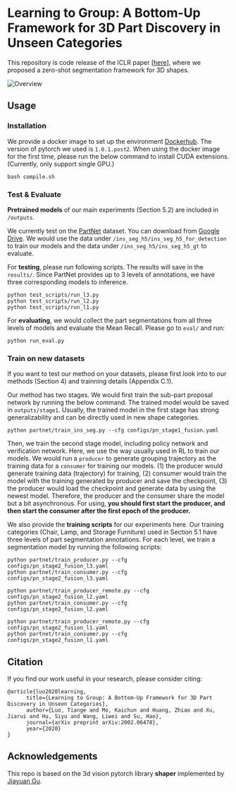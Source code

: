 # Learning to Group: A Bottom-Up Framework for 3D Part Discovery in Unseen Categories
This repository is code release of the ICLR paper [<a href="https://tiangeluo.github.io/papers/LearningToGroup.pdf">here</a>], where we proposed a zero-shot segmentation framework for 3D shapes.

![Overview](https://github.com/tiangeluo/Learning-to-Group/blob/master/overview.png)

## Usage

### Installation
We provide a docker image to set up the environment [Dockerhub](https://hub.docker.com/r/tiangeluo/learning-to-group). The version of pytorch we used is `1.0.1.post2`. When using the docker image for the first time, please run the below command to install CUDA extensions. (Currently, only support single GPU.)

```
bash compile.sh
```

### Test & Evaluate

**Pretrained models** of our main experiments (Section 5.2) are included in ```/outputs```.

We currently test on the [PartNet](https://cs.stanford.edu/~kaichun/partnet/) dataset. You can download from [Google Drive](https://drive.google.com/file/d/1CTSDQBkMDnsA29cd1DnjRuJeQxbe5ruL/view?usp=sharing). We would use the data under `/ins_seg_h5/ins_seg_h5_for_detection` to train our models and the data under `/ins_seg_h5/ins_seg_h5_gt` to evaluate.

For **testing**, please run following scripts. The results will save in the `results/`. Since PartNet provides up to 3 levels of annotations, we have three corresponding models to inference. 

```
python test_scripts/run_l3.py
python test_scripts/run_l2.py
python test_scripts/run_l1.py
```

For **evaluating**, we would collect the part segmentations from all three levels of models and evaluate the Mean Recall. Please go to `eval/` and run:

```
python run_eval.py
```

### Train on new datasets

If you want to test our method on your datasets, please first look into to our methods (Section 4) and trainning details (Appendix C.1). 



Our method has two stages. We would first train the sub-part proposal network by running the below command. The trained model would be saved in `outputs/stage1`. Usually, the trained model in the first stage has strong generalizability and can be directly used in new shape categories.

```
python partnet/train_ins_seg.py --cfg configs/pn_stage1_fusion.yaml
```

Then, we train the second stage model, including policy network and verification network. Here, we use the way usually used in RL to train our models. We would run a `producer` to generate grouping trajectory as the training data for a `consumer` for training our models. (1) the producer would generate training data (trajectory) for training, (2) consumer would train the model with the training generated by producer and save the checkpoint, (3) the producer would load the checkpoint and generate data by using the newest model. Therefore, the producer and the consumer share the model but a bit asynchronous. For using, **you should first start the producer, and then start the consumer after the first epoch of the producer.**



We also provide the **training scripts** for our experiments here. Our training categories (Chair, Lamp, and Storage Furniture) used in Section 5.1 have three levels of part segmentation annotations. For each level, we train a segmentation model by running the following scripts:
```
python partnet/train_producer.py --cfg configs/pn_stage2_fusion_l3.yaml
python partnet/train_consumer.py --cfg configs/pn_stage2_fusion_l3.yaml

python partnet/train_producer_remote.py --cfg configs/pn_stage2_fusion_l2.yaml
python partnet/train_consumer.py --cfg configs/pn_stage2_fusion_l2.yaml

python partnet/train_producer_remote.py --cfg configs/pn_stage2_fusion_l1.yaml
python partnet/train_consumer.py --cfg configs/pn_stage2_fusion_l1.yaml
```

## Citation

If you find our work useful in your research, please consider citing:

```
@article{luo2020learning,
      title={Learning to Group: A Bottom-Up Framework for 3D Part Discovery in Unseen Categories},
      author={Luo, Tiange and Mo, Kaichun and Huang, Zhiao and Xu, Jiarui and Hu, Siyu and Wang, Liwei and Su, Hao},
      journal={arXiv preprint arXiv:2002.06478},
      year={2020}
}
```

## Acknowledgements

This repo is based on the 3d vision pytorch library **shaper** implemented by <a href="https://sites.google.com/eng.ucsd.edu/jiayuan-gu" target="_blank">Jiayuan Gu</a>.
